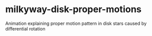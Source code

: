 # milkyway-disk-proper-motions
Animation explaining proper motion pattern in disk stars caused by differential rotation
